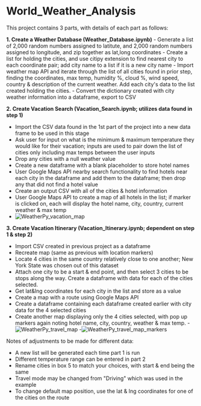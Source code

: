 # World_Weather_Analysis
This project contains 3 parts, with details of each part as follows:

**1. Create a Weather Database (Weather_Database.ipynb)**
	- Generate a list of 2,000 random numbers assigned to latitute, and 2,000 random numbers assigned to longitude, and zip together as lat,long coordinates
	- Create a list for holding the cities, and use citipy extension to find nearest city to each coordinate pair; add city name to a list if it is a new city name
	- Import weather map API and iterate through the list of all cities found in prior step, finding the coordinates, max temp, humidity %, cloud %, wind speed, country & description of the current weather. Add each city's data to the list created holding the cities. 
	- Convert the dictionary created with city weather information into a dataframe, export to CSV

**2. Create Vacation Search (Vacation_Search.ipynb; utilizes data found in step 1)**
  - Import the CSV data found in the 1st part of the project into a new data frame to be used in this stage
  - Ask user for input on what is the minimum & maximum temperature they would like for their vacation; inputs are used to pair down the list of cities only including max temps between the user inputs
  - Drop any cities with a null weather value
  - Create a new dataframe with a blank placeholder to store hotel names
  - User Google Maps API nearby search functionality to find hotels near each city in the dataframe and add them to the dataframe; then drop any that did not find a hotel value
  - Create an output CSV with all of the cities & hotel information
  - User Google Maps API to create a map of all hotels in the list; if marker is clicked on, each will display the hotel name, city, country, current weather & max temp
  - ![WeatherPy_vacation_map](https://user-images.githubusercontent.com/85597801/128798204-7a4d9560-f03a-4ec7-8e49-26da6c93e461.png)

**3. Create Vacation Itinerary (Vacation_Itinerary.ipynb; dependent on step 1 & step 2)**
  - Import CSV created in previous project as a dataframe
  - Recreate map (same as previous with location markers)
  - Locate 4 cities in the same country relatively close to one another; New York State was chosen out of this dataset
  - Attach one city to be a start & end point, and then select 3 cities to be stops along the way. Create a dataframe with data for each of the cities selected.
  - Get lat&lng coordinates for each city in the list and store as a value
  - Create a map with a route using Google Maps API
  - Create a dataframe containing each dataframe created earlier with city data for the 4 selected cities
  - Create another map displaying only the 4 cities selected, with pop up markers again noting hotel name, city, country, weather & max temp.
  -![WeatherPy_travel_map](https://user-images.githubusercontent.com/85597801/128798171-a6c244ba-5898-42b8-8f3c-46ddd7ae7a73.png)
  -![WeatherPy_travel_map_markers](https://user-images.githubusercontent.com/85597801/128798176-703f676e-69cc-42a8-a9c0-df2e91e897db.png)
   
Notes of adjustments to be made for different data:
- A new list will be generated each time part 1 is run
- Different temperature range can be entered in part 2
- Rename cities in box 5 to match your choices, with start & end being the same
- Travel mode may be changed from "Driving" which was used in the example
- To change default map position, use the lat & lng coordinates for one of the cities on the route